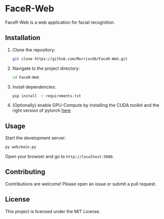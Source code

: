 # FaceR-Web

FaceR-Web is a web application for facial recognition.

## Installation

1. Clone the repository:
    ```bash
    git clone https://github.com/Morrisvdb/FaceR-Web.git
    ```
2. Navigate to the project directory:
    ```bash
    cd FaceR-Web
    ```
3. Install dependencies:
    ```bash
    pip install -r requirements.txt
    ```
4. (Optionally) enable GPU-Compute by installing the CUDA toolkit and the right version of pytorch [here](https://pytorch.org/)

## Usage

Start the development server:
```bash
py web/main.py
```
Open your browser and go to `http://localhost:5000`.

## Contributing

Contributions are welcome! Please open an issue or submit a pull request.

## License

This project is licensed under the MIT License.